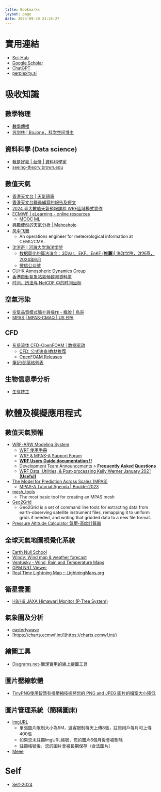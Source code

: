 ```yaml
---
title: Bookmarks
layout: page
date: 2024-09-30 21:26:27
---
```


<div class="markdown-body">

# 實用連結

- [Sci-Hub](https://sci-hub.se/)
- [Google Scholar](https://scholar.google.com/)
- [ChatGPT](https://chatgpt.com/)
- [perplexity.ai](https://www.perplexity.ai/?login-source=oneTapHome)

# 吸收知識

## 數學物理

- [數學傳播](https://web.math.sinica.edu.tw/mathmedia/)
- [苏剑林 | BoJone，科学空间博主](https://spaces.ac.cn/)

## 資料科學 (Data science)

- [我是好豪 | 台灣 | 資料科學家](https://haosquare.com/category/data-science/)
- [seeing-theory.brown.edu](https://seeing-theory.brown.edu/)

## 數值天氣

- [香港天文台 | 天氣隨筆](https://www.hko.gov.hk/tc/forecaster_blog/index.htm)
- [香港天文台職員編寫的報告及短文](https://www.hko.gov.hk/tc/publica/pubpaper.htm)
- [2024 臺大數值天氣預報課程 WRF區域模式實作](https://rain.as.ntu.edu.tw/course_wrf.html)
- [ECMWF | eLearning - online resources](https://learning.ecmwf.int/)
  - [MOOC ML](https://learning.ecmwf.int/course/index.php?categoryid=1)
- [興趣使然的天氣分析 | Mahoshojo](https://www.pixnet.net/pcard/Mahoshojo?utm_source=PIXNET&utm_medium=post_card&utm_term&utm_content=359914739)
- [风中飞舞](https://blog.perillaroc.wang/)
  - An operations engineer for meteorological information at CEMC/CMA.
- [沈浙奇 | 河海大学海洋学院](https://curian127.github.io/)
  - [数据同化的算法演变：3DVar、EKF、EnKF (**推薦**)| 海洋学院，沈浙奇，2024年6月](https://curian127.github.io/From3dVarToEnKF.html)
  - [微信公众號](https://mp.weixin.qq.com/mp/appmsgalbum?__biz=MzkxNjczOTc3Nw==&action=getalbum&album_id=3873066994576556039&scene=173&subscene=&sessionid=svr_955f66a00a8&enterid=1742432287&from_msgid=2247485004&from_itemidx=1&count=3&nolastread=1#wechat_redirect)
- [CUHK Atmospheric Dynamics Group](https://atmosphericdynamicsgroup.github.io/)
- [香港自動氣象站氣候觀測資料庫](https://i-lens.hk/hkweather/)
- [时间、历法与 NetCDF 中的时间坐标](https://mp.weixin.qq.com/s/E9s2zHbyX2LmJVcR9rEFxw)

## 空氣污染

- [空氣品質模式簡介與操作 - 概說 | 鳥哥](https://linux.vbird.org/enve/illustration.php#)
- [MPAS | MPAS-CMAQ | US EPA](https://waipangsze.github.io/2025/02/27/MPAS-MPAS-CMAQ-US-EPA/)

## CFD

- [东岳流体 CFD-OpenFOAM | 数据驱动](http://www.dyfluid.com/)
  - [CFD: 公式速查/教材推荐](http://www.dyfluid.com/tensors.html)
  - [OpenFOAM Releases](https://openfoam.org/download/history/)
-  [筆記/部落格列表](https://waipangsze.github.io/2024/12/04/openfoam-notes/)

## 生物信息學分析

- [生信技工](https://yanzhongsino.github.io/about/)

# 軟體及模擬應用程式

## 數值天氣預報

- [WRF-ARW Modeling System](https://github.com/wrf-model/WRF)
  - [WRF 使用手冊](https://www2.mmm.ucar.edu/wrf/users/wrf_users_guide/build/html/overview.html)
  - [WRF & MPAS-A Support Forum](https://forum.mmm.ucar.edu/)
  - [**WRF Users Guide documentation !!**](https://www2.mmm.ucar.edu/wrf/users/wrf_users_guide/build/html/index.html)
  - [Development Team Announcements > **Frequently Asked Questions**](https://forum.mmm.ucar.edu/forums/frequently-asked-questions.115/)
  - [WRF Data, Utilities, & Post-processing Kelly Werner January 2021 **(Useful)**](https://www2.mmm.ucar.edu/wrf/users/tutorial/presentation_pdfs/202101/werner_data_util_pp.pdf#page=16.00)
- [The Model for Prediction Across Scales (MPAS)](https://mpas-dev.github.io/)
  - [MPAS-A Tutorial Agenda | Boulder2023](https://www2.mmm.ucar.edu/projects/mpas/tutorial/Boulder2023/agenda.html)
- [mesh_tools](https://mpas-dev.github.io/MPAS-Tools/stable/mesh_creation.html)
  - The most basic tool for creating an MPAS mesh
- [Geo2Grid](https://www.ssec.wisc.edu/software/geo2grid/)
  - Geo2Grid is a set of command line tools for extracting data from earth-observing satellite instrument files, remapping it to uniform grids if needed, and writing that gridded data to a new file format.
- [Pressure Altitude Calculator 氣壓-高度計算器](https://www.weather.gov/epz/wxcalc_pressurealtitude)

## 全球天氣地圖視覺化系統

- [Earth Null School](https://earth.nullschool.net/)
- [Windy: Wind map & weather forecast](https://www.windy.com/?21.997,79.001,5)
- [Ventusky - Wind, Rain and Temperature Maps](https://www.ventusky.com/?p=48;-107;2&l=temperature-2m&t=20240813/1800&m=gfs)
- [GPM NRT Viewer](https://storm.pps.eosdis.nasa.gov/storm/cesium/GPMNRTView.html)
- [Real Time Lightning Map :: LightningMaps.org](https://www.lightningmaps.org/#m=oss;t=3;s=0;o=0;b=;ts=0;y=22.6165;x=114.2315;z=9;d=2;dl=2;dc=0;)

## 衛星雲圖

- [H8/H9 JAXA Himawari Monitor (P-Tree System)](https://www.eorc.jaxa.jp/ptree/index.html)

## 氣象圖及分析

- [easterlywave](https://www.easterlywave.com/model/ecmwf/china/gpt/)
- [https://charts.ecmwf.int/](https://charts.ecmwf.int/)

## 繪圖工具

- [Diagrams.net-簡潔實用的線上繪圖工具](https://app.diagrams.net/)

## 圖片壓縮軟體

- [TinyPNG使用智慧有損壓縮技術將您的 PNG and JPEG 圖片的檔案大小降低](https://tinypng.com/cn/)

## 圖片管理系統（簡稱圖床)

- [ImgURL](https://imgur.com/)
  - 單張圖片限制大小為5M，遊客限制每天上傳8張，註冊用戶每月可上傳400張
  - 如果您未註冊ImgURL帳號，您的圖片6個月後會被刪除
  - 註冊帳號後，您的圖片會被長期保存（合法圖片）
- [Meee](https://meee.com.tw/)

# Self

- [Self-2024](https://waipangsze.github.io/2024/12/16/Interview-Department-of-Health-Physicist/)

</div>